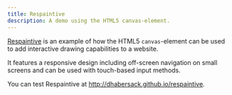 ```yaml
---
title: Respaintive
description: A demo using the HTML5 canvas-element.
---
```

[Respaintive](http://dhabersack.github.io/respaintive) is an example of how the HTML5 `canvas`-element can be used to add interactive drawing capabilities to a website.

It features a responsive design including off-screen navigation on small screens and can be used with touch-based input methods.

You can test Respaintive at <http://dhabersack.github.io/respaintive>.